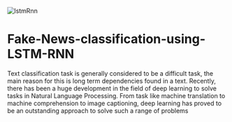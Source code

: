 ![lstmRnn](https://miro.medium.com/max/2062/1*XuM8aRzh17kdjeOgrjFE6A.png)

# Fake-News-classification-using-LSTM-RNN

Text classification task is generally considered to be a difficult task, the main reason for this is long term dependencies found in a text. Recently, there has been a huge development in the field of deep learning to solve tasks in Natural Language Processing. From task like machine translation to machine comprehension to image captioning, deep learning has proved to be an outstanding approach to solve such a range of problems
